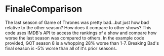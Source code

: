 # FinaleComparison
The last season of Game of Thrones was pretty bad...but just how bad relative to the other season? How does it compare to other shows? This code uses IMDB's API to access the rankings of a show and compare how worse the last season was compared to others. In the example code provided, GOT season 8 is a whopping 28% worse than 1-7. Breaking Bad's final season is -5% worse than all of it's prior seasons. 
